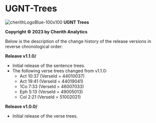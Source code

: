 # UGNT-Trees

![cherithLogoBlue-100x100](https://user-images.githubusercontent.com/105679741/190519269-28c4bc1c-fb8f-4c8f-b119-8aa8188c98d6.png)
**UGNT Trees**

**Copyright © 2023 by Cherith Analytics**

Below is the description of the change history of the release versions in reverse chronological order:

**Releave v1.1.0/**
  * Initial release of the sentence trees.
  * The following verse trees changed from v1.1.0:
    * Act 10:37 (VerseId = 44010037)
    * Act 19:41 (VerseId = 44019041)
    * 1Co 7:33 (VerseId = 46007033)
    * Eph 5:13 (VerseId = 49005013)
    * Col 2:21 (VerseId = 51002021)

**Releave v1.0.0/**
  * Initial release of the verse trees.

